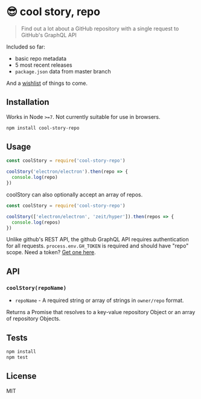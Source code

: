 # 😎 cool story, repo

> Find out a lot about a GitHub repository with a single request to GitHub's GraphQL API

Included so far:

- basic repo metadata
- 5 most recent releases
- `package.json` data from master branch

And a [wishlist](https://github.com/nice-registry/cool-story-repo/issues) of things to come.

## Installation

Works in Node `>=7`. Not currently suitable for use in browsers.

```sh
npm install cool-story-repo
```

## Usage

```js
const coolStory = require('cool-story-repo')

coolStory('electron/electron').then(repo => {
  console.log(repo)
})
```
coolStory can also optionally accept an array of repos.

```js
const coolStory = require('cool-story-repo')

coolStory(['electron/electron', 'zeit/hyper']).then(repos => {
  console.log(repos)
})
```

Unlike github's REST API, the github GraphQL API requires authentication for all requests. `process.env.GH_TOKEN` is required and should have "repo" scope.
Need a token? [Get one here](https://github.com/settings/tokens/new).

## API

### `coolStory(repoName)`

- `repoName` - A required string or array of strings in `owner/repo` format.

Returns a Promise that resolves to a key-value repository Object or an array of repository Objects.

## Tests

```sh
npm install
npm test
```

## License

MIT
